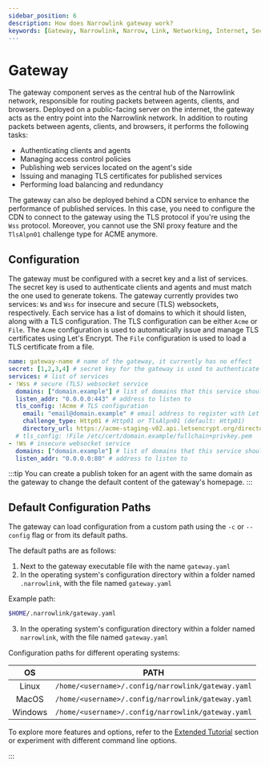 ```yaml
---
sidebar_position: 6
description: How does Narrowlink gateway work?
keywords: [Gateway, Narrowlink, Narrow, Link, Networking, Internet, Security, Privacy, Open Source, Self-hosted, Tutorial, How-to, Guide, Nat, Firewall, Proxy, Reverse Proxy, Tunnel, Rust, ACME, Let's Encrypt, TLS, SSL, WSS, WS, Websocket, Load Balancing, Access Control, Service Publication, Certificate Management, Secure Communication, Internet, Security, Privacy, Open Source, Self-hosted, Tutorial, How-to, Guide, Xchacha20-Poly1305, HMAC-SHA256]
---
```


# Gateway

The gateway component serves as the central hub of the Narrowlink network, responsible for routing packets between agents, clients, and browsers. Deployed on a public-facing server on the internet, the gateway acts as the entry point into the Narrowlink network. In addition to routing packets between agents, clients, and browsers, it performs the following tasks:

- Authenticating clients and agents
- Managing access control policies
- Publishing web services located on the agent's side
- Issuing and managing TLS certificates for published services
- Performing load balancing and redundancy

The gateway can also be deployed behind a CDN service to enhance the performance of published services. In this case, you need to configure the CDN to connect to the gateway using the TLS protocol if you're using the `Wss` protocol. Moreover, you cannot use the SNI proxy feature and the `TlsAlpn01` challenge type for ACME anymore.

## Configuration

The gateway must be configured with a secret key and a list of services. The secret key is used to authenticate clients and agents and must match the one used to generate tokens. The gateway currently provides two services: `Ws` and `Wss` for insecure and secure (TLS) websockets, respectively. Each service has a list of domains to which it should listen, along with a TLS configuration. The TLS configuration can be either `Acme` or `File`. The `Acme` configuration is used to automatically issue and manage TLS certificates using Let's Encrypt. The `File` configuration is used to load a TLS certificate from a file.

```yaml
name: gateway-name # name of the gateway, it currently has no effect
secret: [1,2,3,4] # secret key for the gateway is used to authenticate clients and agents, at least 8 bytes
services: # list of services
- !Wss # secure (TLS) websocket service
  domains: ["domain.example"] # list of domains that this service should listen to
  listen_addr: "0.0.0.0:443" # address to listen to
  tls_config: !Acme # TLS configuration
    email: "email@domain.example" # email address to register with Let's Encrypt
    challenge_type: Http01 # Http01 or TlsAlpn01 (default: Http01)
    directory_url: https://acme-staging-v02.api.letsencrypt.org/directory # Let's Encrypt directory URL (default: https://acme-v02.api.letsencrypt.org/directory)
  # tls_config: !File /etc/cert/domain.example/fullchain+privkey.pem
- !Ws # insecure websocket service
  domains: ["domain.example"] # list of domains that this service should listen to
  listen_addr: "0.0.0.0:80" # address to listen to
```

:::tip
You can create a publish token for an agent with the same domain as the gateway to change the default content of the gateway's homepage.
:::

## Default Configuration Paths

The gateway can load configuration from a custom path using the `-c` or `--config` flag or from its default paths.

The default paths are as follows:

1. Next to the gateway executable file with the name `gateway.yaml`
2. In the operating system's configuration directory within a folder named `.narrowlink`, with the file named `gateway.yaml`

Example path:
```bash
$HOME/.narrowlink/gateway.yaml
```
3. In the operating system's configuration directory within a folder named `narrowlink`, with the file named `gateway.yaml`

Configuration paths for different operating systems:

| OS | PATH |
|:-:|:-:|
| Linux | `/home/<username>/.config/narrowlink/gateway.yaml` |
| MacOS | `/home/<username>/.config/narrowlink/gateway.yaml` |
| Windows | `/home/<username>/.config/narrowlink/gateway.yaml` |

To explore more features and options, refer to the [Extended Tutorial](/docs/category/extended-tutorial) section or experiment with different command line options.

:::

